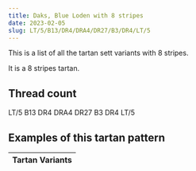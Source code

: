 ```yaml
---
title: Daks, Blue Loden with 8 stripes
date: 2023-02-05
slug: LT/5/B13/DR4/DRA4/DR27/B3/DR4/LT/5
---
```

This is a list of all the tartan sett variants with 8 stripes.

It is a 8 stripes tartan.


## Thread count
LT/5 B13 DR4 DRA4 DR27 B3 DR4 LT/5

## Examples of this tartan pattern

| Tartan Variants |
|---------------|
